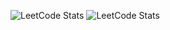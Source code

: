 ![LeetCode Stats](https://leetcard.jacoblin.cool/LegendaryEagle06?theme=dark&font=patrick_hand&ext=activity&width=500&height=200&border=0&radius=20)
![LeetCode Stats](https://leetcard.jacoblin.cool/LegendaryEagle06?theme=dark&font=patrick_hand&ext=heatmap&width=500&height=100&border=0&radius=20&hide=root,background,icon,L,C,dash,username,username-text,ranking,total-solved,total-solved-bg,total-solved-ring,total-solved-text,solved,easy-solved,easy-solved-type,easy-solved-count,easy-solved-bg,easy-solved-progress,medium-solved,medium-solved-type,medium-solved-count,medium-solved-bg,medium-solved-progress,hard-solved,hard-solved-type,hard-solved-count,hard-solved-bg,hard-solved-progress,)
